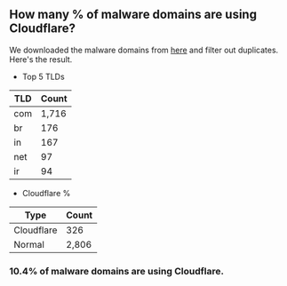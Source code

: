 ## How many % of malware domains are using Cloudflare?


We downloaded the malware domains from [here](https://urlhaus.abuse.ch) and filter out duplicates.
Here's the result.


[//]: # (start replacement)


- Top 5 TLDs

| TLD | Count |
| --- | --- |
| com | 1,716 |
| br | 176 |
| in | 167 |
| net | 97 |
| ir | 94 |


- Cloudflare %

| Type | Count |
| --- | --- |
| Cloudflare | 326 |
| Normal | 2,806 |


### 10.4% of malware domains are using Cloudflare.